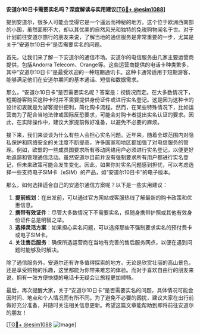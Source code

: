 **安道尔10日卡需要实名吗？深度解读与实用建议[[TG💪+ @esim1088](https://t.me/s/esim1088)]**

提到安道尔，很多人可能会觉得它是一个遥远而神秘的地方。这个位于欧洲西南部的小国，虽然面积不大，却以其优美的自然风光和独特的免税购物闻名于世。对于计划前往安道尔旅行的朋友来说，了解当地的通信服务是非常重要的一步，尤其是关于“安道尔10日卡”是否需要实名的问题。

首先，让我们来了解一下安道尔的通信市场。安道尔的电信服务由几家主要运营商提供，包括Andorra Telecom、Orange等。这些运营商提供的电话卡种类繁多，其中“安道尔10日卡”是最受欢迎的一种短期通讯卡。这种卡通常适用于短期游客，能够满足他们在安道尔期间的基本通话、短信和数据需求。

那么，“安道尔10日卡”是否需要实名呢？答案是：视情况而定。在大多数情况下，短期游客购买这种卡时并不需要提供身份证件或进行实名登记。这是因为这种卡的设计初衷就是为游客提供便利，简化购卡流程。然而，在某些特殊情况下，比如运营商为了配合当地法律或国际反恐要求，可能会对购卡者提出实名认证的要求。因此，在实际操作中，建议大家提前做好准备，以避免不必要的麻烦。

接下来，我们来谈谈为什么有些人会担心实名问题。近年来，随着全球范围内对隐私保护和网络安全的关注度不断提高，许多国家和地区都加强了对电信服务的管理。例如，欧盟的一些成员国要求所有移动网络用户必须进行实名登记，以便更好地追踪和管理通信活动。虽然安道尔目前并没有强制要求所有用户都进行实名登记，但未来政策可能会发生变化。因此，如果你对实名问题感到担忧，可以考虑选择一些支持电子SIM卡（eSIM）的产品，如“安道尔10日卡”的电子版本。

那么，如何选择适合自己的安道尔通信方案呢？以下是一些实用建议：

1. **提前规划**：在出发前，可以通过官方网站或客服热线了解最新的购卡政策和优惠信息。
2. **携带有效证件**：尽管大多数情况下不需要实名，但随身携带护照或其他有效身份证件总是明智之举。
3. **选择灵活方案**：如果担心实名问题，可以选择那些不强制要求实名的预付费卡或电子SIM卡。
4. **关注售后服务**：确保所选运营商在当地有完善的售后服务网点，以便在遇到问题时能够及时解决。

除了通信服务外，安道尔还有许多值得探索的地方。无论是欣赏壮丽的高山景色，还是享受购物的乐趣，这里都能为你带来难忘的体验。而对于喜欢自由行的朋友来说，拥有一张方便快捷的电话卡无疑会让旅程更加顺畅。

最后，再次提醒大家，关于“安道尔10日卡”是否需要实名的问题，具体情况可能会因时间、地点和个人情况而有所不同。为了避免不必要的困扰，建议大家在出行前做好充分准备，并随时关注相关信息更新。希望这篇文章能帮助到即将前往安道尔的朋友！

[[TG💪+ @esim1088](https://t.me/s/esim1088) ![Image](https://i.postimg.cc/4NQfJmqS/Snipaste-2025-05-13-00-14-12.png)]